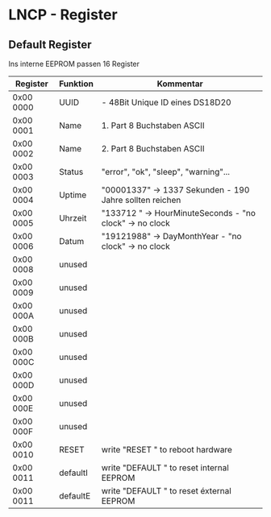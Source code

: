 # LNCP - Register

## Default Register

Ins interne EEPROM passen 16 Register

Register 	| Funktion | Kommentar
---------- 	| ------------ | -------------
0x00 0000   |  UUID  	| - 48Bit Unique ID eines DS18D20 
0x00 0001   |  Name  	| 1. Part 8 Buchstaben ASCII
0x00 0002   |  Name  	| 2. Part 8 Buchstaben ASCII
0x00 0003   |  Status  	| "error", "ok", "sleep", "warning"...
0x00 0004   |  Uptime  	| "00001337" -> 1337 Sekunden - 190 Jahre sollten reichen
0x00 0005   |  Uhrzeit  | "133712  " -> HourMinuteSeconds - "no clock" -> no clock
0x00 0006   |  Datum  	| "19121988" -> DayMonthYear - "no clock" -> no clock
0x00 0008   |  unused 	| 
0x00 0009   |  unused 	| 
0x00 000A   |  unused 	| 
0x00 000B   |  unused 	| 
0x00 000C   |  unused 	| 
0x00 000D   |  unused 	| 
0x00 000E   |  unused 	| 
0x00 000F   |  unused 	| 
0x00 0010   |  RESET    | write "RESET   " to reboot hardware
0x00 0011   |  defaultI | write "DEFAULT " to reset internal EEPROM
0x00 0011   |  defaultE | write "DEFAULT " to reset éxternal EEPROM